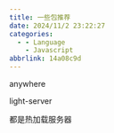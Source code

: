 ```yaml
---
title: 一些包推荐
date: 2024/11/2 23:22:27
categories:
  - - Language
    - Javascript
abbrlink: 14a08c9d
---
```

anywhere

light-server 


都是热加载服务器